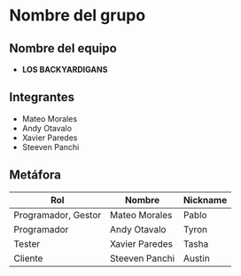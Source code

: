 # Nombre del grupo

## Nombre del equipo

- **LOS BACKYARDIGANS**

## Integrantes

- Mateo Morales
- Andy Otavalo
- Xavier Paredes
- Steeven Panchi

## Metáfora

| Rol                 | Nombre         | Nickname |
| ------------------- | -------------- | -------- |
| Programador, Gestor | Mateo Morales  | Pablo    |
| Programador         | Andy Otavalo   | Tyron    |
| Tester              | Xavier Paredes | Tasha    |
| Cliente             | Steeven Panchi | Austin   |
